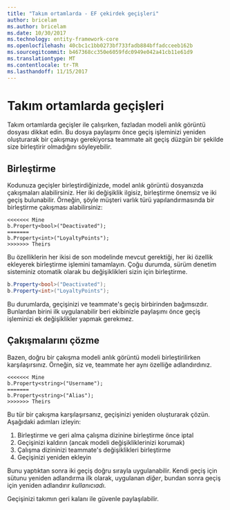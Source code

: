 ```yaml
---
title: "Takım ortamlarda - EF çekirdek geçişleri"
author: bricelam
ms.author: bricelam
ms.date: 10/30/2017
ms.technology: entity-framework-core
ms.openlocfilehash: 40cbc1c1bb0273bf733fadb884bffadcceeb162b
ms.sourcegitcommit: b467368cc350e6059fdc0949e042a41cb11e61d9
ms.translationtype: MT
ms.contentlocale: tr-TR
ms.lasthandoff: 11/15/2017
---
```

<a name="migrations-in-team-environments"></a>Takım ortamlarda geçişleri
===============================
Takım ortamlarda geçişler ile çalışırken, fazladan modeli anlık görüntü dosyası dikkat edin. Bu dosya paylaşımı önce geçiş işleminizi yeniden oluşturarak bir çakışmayı gerekiyorsa teammate ait geçiş düzgün bir şekilde size birleştirir olmadığını söyleyebilir.

<a name="merging"></a>Birleştirme
-------
Kodunuza geçişler birleştirdiğinizde, model anlık görüntü dosyanızda çakışmaları alabilirsiniz. Her iki değişiklik ilgisiz, birleştirme önemsiz ve iki geçiş bulunabilir. Örneğin, şöyle müşteri varlık türü yapılandırmasında bir birleştirme çakışması alabilirsiniz:

    <<<<<<< Mine
    b.Property<bool>("Deactivated");
    =======
    b.Property<int>("LoyaltyPoints");
    >>>>>>> Theirs

Bu özelliklerin her ikisi de son modelinde mevcut gerektiği, her iki özellik ekleyerek birleştirme işlemini tamamlayın. Çoğu durumda, sürüm denetim sisteminiz otomatik olarak bu değişiklikleri sizin için birleştirme.

``` csharp
b.Property<bool>("Deactivated");
b.Property<int>("LoyaltyPoints");
```

Bu durumlarda, geçişinizi ve teammate's geçiş birbirinden bağımsızdır. Bunlardan birini ilk uygulanabilir beri ekibinizle paylaşımı önce geçiş işleminizi ek değişiklikler yapmak gerekmez.

<a name="resolving-conflicts"></a>Çakışmalarını çözme
-------------------
Bazen, doğru bir çakışma modeli anlık görüntü modeli birleştirilirken karşılaşırsınız. Örneğin, siz ve, teammate her aynı özelliğe adlandırdınız.

    <<<<<<< Mine
    b.Property<string>("Username");
    =======
    b.Property<string>("Alias");
    >>>>>>> Theirs

Bu tür bir çakışma karşılaşırsanız, geçişinizi yeniden oluşturarak çözün. Aşağıdaki adımları izleyin:

1. Birleştirme ve geri alma çalışma dizinine birleştirme önce iptal
2. Geçişinizi kaldırın (ancak modeli değişikliklerinizi korumak)
3. Çalışma dizininizi teammate's değişiklikleri birleştirme
4. Geçişinizi yeniden ekleyin

Bunu yaptıktan sonra iki geçiş doğru sırayla uygulanabilir. Kendi geçiş için sütunu yeniden adlandırma ilk olarak, uygulanan *diğer*, bundan sonra geçiş için yeniden adlandırır *kullanıcıadı*.

Geçişinizi takımın geri kalanı ile güvenle paylaşılabilir.
